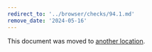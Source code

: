 ```yaml
---
redirect_to: '../browser/checks/94.1.md'
remove_date: '2024-05-16'
---
```


This document was moved to [another location](../browser/checks/94.1.md).

<!-- This redirect file can be deleted after 2024-05-16. -->
<!-- Redirects that point to other docs in the same project expire in three months. -->
<!-- Redirects that point to docs in a different project or site (for example, link is not relative and starts with `https:`) expire in one year. -->
<!-- Before deletion, see: https://docs.gitlab.com/ee/development/documentation/redirects.html -->
